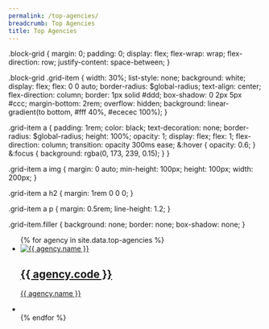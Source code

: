 ```yaml
---
permalink: /top-agencies/
breadcrumb: Top Agencies
title: Top Agencies
---
```

.block-grid {
  margin: 0;
  padding: 0;
  display: flex;
  flex-wrap: wrap;
  flex-direction: row;
  justify-content: space-between;
}

.block-grid .grid-item {
  width: 30%;
  list-style: none;
  background: white;
  display: flex;
  flex: 0 0 auto;
  border-radius: $global-radius;
  text-align: center;
  flex-direction: column;
  border: 1px solid #ddd;
  box-shadow: 0 2px 5px #ccc;
  margin-bottom: 2rem;
  overflow: hidden;
  background: linear-gradient(to bottom, #fff 40%, #ececec 100%);
}

.grid-item a {
  padding: 1rem;
  color: black;
  text-decoration: none;
  border-radius: $global-radius;
  height: 100%;
  opacity: 1;
  display: flex;
  flex: 1;
  flex-direction: column;
  transition: opacity 300ms ease;
  &:hover {
    opacity: 0.6;
  }
  &:focus {
    background: rgba(0, 173, 239, 0.15);
  }
}

.grid-item a img {
  margin: 0 auto;
  min-height: 100px;
  height: 100px;
  width: 200px;
}

.grid-item a h2 {
  margin: 1rem 0 0 0;
}

.grid-item a p {
  margin: 0.5rem;
  line-height: 1.2;
}

.grid-item.filler {
  background: none;
  border: none;
  box-shadow: none;
}


<ul className="block-grid">
{% for agency in site.data.top-agencies %}
  <li className="grid-item">
       <a href={{ agency.website }}>
        <img src="{{ agency.image-url }}" alt="{{ agency.name }}" />
        <h2>{{ agency.code }}</h2>
        <p>{{ agency.name }}</p>
       </a>
    </li>
    <li className="grid-item filler"></li>
{% endfor %}
</ul>
